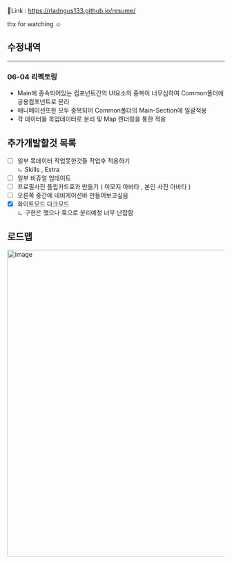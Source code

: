 🔗Link : https://rladngus133.github.io/resume/

thx for watching ☺

## 수정내역

---

### 06-04 리펙토링

- Main에 종속되어있는 컴포넌트간의 UI요소의 중복이 너무심하여 Common폴더에 공용컴포넌트로 분리
- 애니메이션또한 모두 중복되어 Common폴더의 Main-Section에 일괄적용
- 각 데이터들 목업데이터로 분리 및 Map 렌더링을 통한 적용

## 추가개발할것 목록

- [ ] 일부 목데이터 작업못한것들 작업후 적용하기  
      ㄴ Skills , Extra
- [ ] 일부 비쥬얼 업데이트
- [ ] 프로필사진 플립카드효과 만들기 ( 이모지 아바타 , 본인 사진 아바타 )
- [ ] 오른쪽 중간에 네비게이션바 만들어보고싶음
- [x] 화이트모드 다크모드  
      ㄴ 구현은 했으나 훅으로 분리예정 너무 난잡함

## 로드맵

<img width="711" alt="image" src="https://github.com/rladngus133/resume/assets/124851297/34982c34-f89a-4d10-8235-d5b2b6aac0b0">

